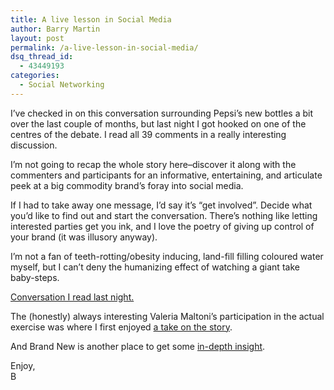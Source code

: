 ```yaml
---
title: A live lesson in Social Media
author: Barry Martin
layout: post
permalink: /a-live-lesson-in-social-media/
dsq_thread_id:
  - 43449193
categories:
  - Social Networking
---
```

I&#8217;ve checked in on this conversation surrounding Pepsi&#8217;s new bottles a bit over the last couple of months, but last night I got hooked on one of the centres of the debate. I read all 39 comments in a really interesting discussion. 

I&#8217;m not going to recap the whole story here–discover it along with the commenters and participants for an informative, entertaining, and articulate peek at a big commodity brand&#8217;s foray into social media.

If I had to take away one message, I&#8217;d say it&#8217;s &#8220;get involved&#8221;. Decide what you&#8217;d like to find out and start the conversation. There&#8217;s nothing like letting interested parties get you ink, and I love the poetry of giving up control of your brand (it was illusory anyway). 

I&#8217;m not a fan of teeth-rotting/obesity inducing, land-fill filling coloured water myself, but I can&#8217;t deny the humanizing effect of watching a giant take baby-steps. 

[Conversation I read last night.][1]

The (honestly) always interesting Valeria Maltoni&#8217;s participation in the actual exercise was where I first enjoyed [a take on the story][2].

And Brand New is another place to get some [in-depth insight][3].

Enjoy,  
B

 [1]: http://www.theharteofmarketing.com/2008/10/social-media-inside-the-echo-chamber.html#comments
 [2]: http://www.conversationagent.com/2008/10/your-logo-is-a-symbol-your-product-can-be-a-social-object.html
 [3]: http://www.underconsideration.com/brandnew/archives/pepsi_new_bottles.php